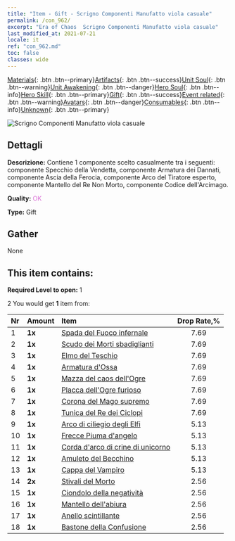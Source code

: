 ```yaml
---
title: "Item - Gift - Scrigno Componenti Manufatto viola casuale"
permalink: /con_962/
excerpt: "Era of Chaos  Scrigno Componenti Manufatto viola casuale"
last_modified_at: 2021-07-21
locale: it
ref: "con_962.md"
toc: false
classes: wide
---
```

 [Materials](/ItemsIT/){: .btn .btn--primary}[Artifacts](/ItemsIT/Artifacts/){: .btn .btn--success}[Unit Soul](/ItemsIT/UnitSoul/){: .btn .btn--warning}[Unit Awakening](/ItemsIT/UnitAwakening/){: .btn .btn--danger}[Hero Soul](/ItemsIT/HeroSoul/){: .btn .btn--info}[Hero Skill](/ItemsIT/HeroSkill/){: .btn .btn--primary}[Gift](/ItemsIT/Gift/){: .btn .btn--success}[Event related](/ItemsIT/Events/){: .btn .btn--warning}[Avatars](/ItemsIT/Avatars/){: .btn .btn--danger}[Consumables](/ItemsIT/Consumables/){: .btn .btn--info}[Unknown](/ItemsIT/Unknown/){: .btn .btn--primary}

 ![Scrigno Componenti Manufatto viola casuale](/images/t/i_907046.png)

## Dettagli
 **Descrizione:** Contiene 1 componente scelto casualmente tra i seguenti: componente Specchio della Vendetta, componente Armatura dei Dannati, componente Ascia della Ferocia, componente Arco del Tiratore esperto, componente Mantello del Re Non Morto, componente Codice dell'Arcimago.

 **Quality:** <span style="color: #DA70D6">OK</span>

 **Type:** Gift

## Gather

  None

## This item contains:

 **Required Level to open:** 1

 2 You would get **1** item  from:

  | Nr | Amount |     Item    | Drop Rate,% |
  |:---|:-------|:------------|:---------:|
  | 1 |  **1x** | [Spada del Fuoco infernale](/ItemsIT/art_121/) | 7.69 | 
  | 2 |  **1x** | [Scudo dei Morti sbadiglianti](/ItemsIT/art_122/) | 7.69 | 
  | 3 |  **1x** | [Elmo del Teschio](/ItemsIT/art_123/) | 7.69 | 
  | 4 |  **1x** | [Armatura d'Ossa](/ItemsIT/art_124/) | 7.69 | 
  | 5 |  **1x** | [Mazza del caos dell'Ogre](/ItemsIT/art_125/) | 7.69 | 
  | 6 |  **1x** | [Placca dell'Ogre furioso](/ItemsIT/art_126/) | 7.69 | 
  | 7 |  **1x** | [Corona del Mago supremo](/ItemsIT/art_127/) | 7.69 | 
  | 8 |  **1x** | [Tunica del Re dei Ciclopi](/ItemsIT/art_128/) | 7.69 | 
  | 9 |  **1x** | [Arco di ciliegio degli Elfi](/ItemsIT/art_103/) | 5.13 | 
  | 10 |  **1x** | [Frecce Piuma d'angelo](/ItemsIT/art_104/) | 5.13 | 
  | 11 |  **1x** | [Corda d'arco di crine di unicorno](/ItemsIT/art_105/) | 5.13 | 
  | 12 |  **1x** | [Amuleto del Becchino](/ItemsIT/art_129/) | 5.13 | 
  | 13 |  **1x** | [Cappa del Vampiro](/ItemsIT/art_130/) | 5.13 | 
  | 14 |  **2x** | [Stivali del Morto](/ItemsIT/art_131/) | 2.56 | 
  | 15 |  **1x** | [Ciondolo della negatività](/ItemsIT/art_136/) | 2.56 | 
  | 16 |  **1x** | [Mantello dell'abiura](/ItemsIT/art_137/) | 2.56 | 
  | 17 |  **1x** | [Anello scintillante](/ItemsIT/art_138/) | 2.56 | 
  | 18 |  **1x** | [Bastone della Confusione](/ItemsIT/art_139/) | 2.56 | 
